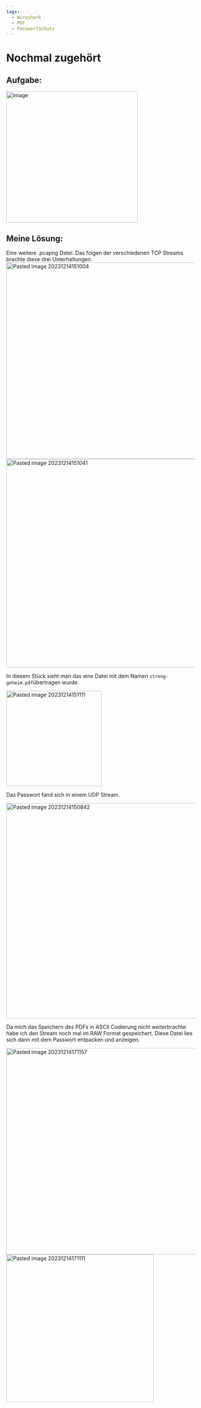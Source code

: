 ```yaml
---
tags:
  - Wireshark
  - PDF
  - PasswortSchutz
---
```

# Nochmal zugehört
<h2>Aufgabe:</h2>
<img width="351" alt="image" src="https://github.com/Pegasus01123/fernuni_hacken/assets/72656695/734f14c7-45f4-4240-8a05-6f822321dce3">

<h2>Meine Lösung:</h2>

Eine weitere .pcapng Datei. 
Das folgen der verschiedenen TCP Streams brachte diese drei  Unterhaltungen.
<img width="525" alt="Pasted image 20231214151004" src="https://github.com/Pegasus01123/fernuni_hacken/assets/72656695/35a56810-745b-4d86-ab99-65f533eef1de">
<img width="557" alt="Pasted image 20231214151041" src="https://github.com/Pegasus01123/fernuni_hacken/assets/72656695/9266c7ae-73ba-447a-ac52-536f9b58ee99">

In diesem Stück sieht man das eine Datei mit dem Namen `streng-geheim.pdf`übertragen wurde.

<img width="255" alt="Pasted image 20231214151111" src="https://github.com/Pegasus01123/fernuni_hacken/assets/72656695/199a8107-3731-4027-9210-0dbf3f1d6274">

Das Passwort fand sich in einem UDP Stream.

<img width="575" alt="Pasted image 20231214150842" src="https://github.com/Pegasus01123/fernuni_hacken/assets/72656695/66415aa9-d287-499a-bdd6-2dea49fbadc3">

Da mich das Speichern des PDFs in ASCII Codierung nicht weiterbrachte habe ich den Stream noch mal im RAW Format gespeichert. Diese Datei lies sich dann mit dem Passwort entpacken und anzeigen.

<img width="551" alt="Pasted image 20231214171157" src="https://github.com/Pegasus01123/fernuni_hacken/assets/72656695/5b845279-ce5e-40c4-80e4-132621087e08">

<img width="394" alt="Pasted image 20231214171111" src="https://github.com/Pegasus01123/fernuni_hacken/assets/72656695/1aff1174-a536-42ef-9e07-ffb4e2c97d74">
